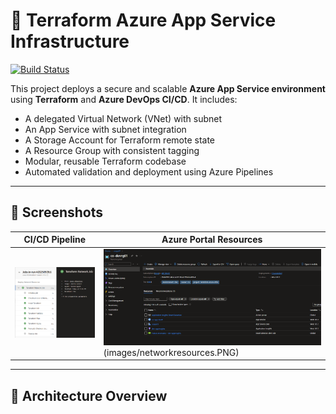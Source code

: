 # 🚀 Terraform Azure App Service Infrastructure

[![Build Status](https://dev.azure.com/YOUR_ORG/YOUR_PROJECT/_apis/build/status/YOUR_PIPELINE_NAME?branchName=main)](https://dev.azure.com/YOUR_ORG/YOUR_PROJECT/_build/latest?definitionId=ID&branchName=main)

This project deploys a secure and scalable **Azure App Service environment** using **Terraform** and **Azure DevOps CI/CD**. It includes:

- A delegated Virtual Network (VNet) with subnet
- An App Service with subnet integration
- A Storage Account for Terraform remote state
- A Resource Group with consistent tagging
- Modular, reusable Terraform codebase
- Automated validation and deployment using Azure Pipelines

---

## 📸 Screenshots

| CI/CD Pipeline | Azure Portal Resources |
|----------------|------------------------|
| ![pipeline](images/pipeline.PNG) | ![azure](images/appservice.PNG)(images/networkresources.PNG) |

---

## 🧱 Architecture Overview


